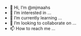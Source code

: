 - 👋 Hi, I’m @mjmaahs
- 👀 I’m interested in ...
- 🌱 I’m currently learning ...
- 💞️ I’m looking to collaborate on ...
- 📫 How to reach me ...

<!---
mjmaahs/mjmaahs is a ✨ special ✨ repository because its `README.md` (this file) appears on your GitHub profile.
You can click the Preview link to take a look at your changes.
--->
